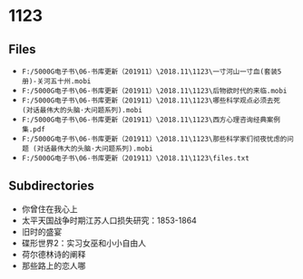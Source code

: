 # 1123

## Files

- `F:/5000G电子书\06-书库更新（201911）\2018.11\1123\一寸河山一寸血(套装5册)-关河五十州.mobi`
- `F:/5000G电子书\06-书库更新（201911）\2018.11\1123\后物欲时代的来临.mobi`
- `F:/5000G电子书\06-书库更新（201911）\2018.11\1123\哪些科学观点必须去死 (对话最伟大的头脑·大问题系列).mobi`
- `F:/5000G电子书\06-书库更新（201911）\2018.11\1123\西方心理咨询经典案例集.pdf`
- `F:/5000G电子书\06-书库更新（201911）\2018.11\1123\那些科学家们彻夜忧虑的问题 (对话最伟大的头脑·大问题系列).mobi`
- `F:/5000G电子书\06-书库更新（201911）\2018.11\1123\files.txt`

## Subdirectories

- 你曾住在我心上
- 太平天国战争时期江苏人口损失研究：1853-1864
- 旧时的盛宴
- 碟形世界2：实习女巫和小小自由人
- 荷尔德林诗的阐释
- 那些路上的恋人哪
